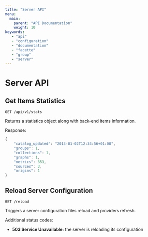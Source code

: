 ```yaml
---
title: "Server API"
menu:
  main:
    parent: "API Documentation"
    weight: 10
keywords:
   - "api"
   - "configuration"
   - "documentation"
   - "facette"
   - "group"
   - "server"
---
```


# Server API

## Get Items Statistics

```
GET /api/v1/stats
```

Returns a statistics object along with back-end items information.

Response:

```javascript
{
    "catalog_updated": "2013-01-02T12:34:56+01:00",
    "groups": 1,
    "collections": 1,
    "graphs": 1,
    "metrics": 353,
    "sources": 3,
    "origins": 1
}
```

## Reload Server Configuration

```
GET /reload
```

Triggers a server configuration files reload and providers refresh.

Additional status codes:

 * __503 Service Unavailable:__ the server is reloading its configuration
